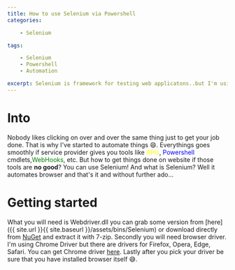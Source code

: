 ```yaml
---
title: How to use Selenium via Powershell
categories:

    - Selenium

tags:

    - Selenium
    - Powershell
    - Automation

excerpt: Selenium is framework for testing web applicatons..but I'm using it for automate things where API is no good
---
```

# Into
Nobody likes clicking on over and over the same thing just to get your job done. That is why I've started to automate things 😄. Everythings goes smoothly if service provider gives you tools like <span style="color:yellow">APIs</span>, <span style="color:blue">Powershell</span> cmdlets,<span style="color:green">WebHooks</span>, etc. But how to get things done on website if those tools are **no good**? You can use Selenium! And what is Selenium? Well it automates browser and that's it and without further ado...

# Getting started
What you will need is Webdriver.dll you can grab some version from [here]({{ site.url }}{{ site.baseurl }}/assets/bins/Selenium) or download directly from [NuGet](https://www.nuget.org/packages/Selenium.WebDriver) and extract it with 7-zip. Secondly you will need browser driver. I'm using Chrome Driver but there are drivers for Firefox, Opera, Edge, Safari. You can get Chrome driver [here](https://sites.google.com/a/chromium.org/chromedriver/). Lastly after you pick your driver be sure that you have installed browser itself 😅.



